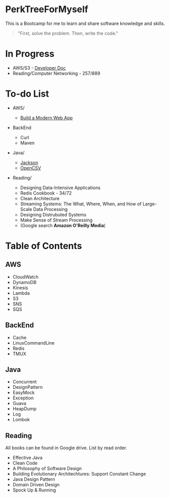 # PerkTreeForMyself
This is a Bootcamp for me to learn and share software knowledge and skills.

> "First, solve the problem. Then, write the code."

# In Progress
- AWS/S3 - [Developer Doc](https://docs.aws.amazon.com/AmazonS3/latest/dev/UsingBucket.html)
- Reading/Computer Networking - 257/889

# To-do List
- AWS/
  - [Build a Modern Web App](https://aws.amazon.com/getting-started/projects/build-modern-app-fargate-lambda-dynamodb-python/)
  
- BackEnd
  - Curl
  - Maven

- Java/
  - [Jackson](https://github.com/FasterXML/jackson#documentation)
  - [OpenCSV](http://opencsv.sourceforge.net/)
 
- Reading/
  - Designing Data-Intensive Applications
  - Redis Cookbook - 34/72
  - Clean Architecture
  - Streaming Systems: The What, Where, When, and How of Large-Scale Data Processing
  - Designing Distrubuted Systems
  - Make Sense of Stream Processing
  - (Google search **Amazon O'Reilly Media**)

# Table of Contents
## AWS
- CloudWatch
- DynamoDB
- Kinesis
- Lambda
- S3
- SNS
- SQS

## BackEnd
- Cache
- LinuxCommandLine
- Redis
- TMUX

## Java
- Concurrent
- DesignPattern
- EasyMock
- Exception
- Guava
- HeapDump
- Log
- Lombok

## Reading
All books can be found in Google drive. List by read order.
- Effective Java
- Clean Code
- A Philosophy of Software Design
- Building Evolutionary Architechtures: Support Constant Change
- Java Design Pattern
- Domain Driven Design
- Spock Up & Running
